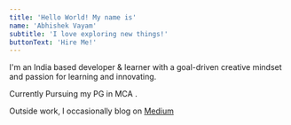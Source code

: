 ```yaml
---
title: 'Hello World! My name is'
name: 'Abhishek Vayam'
subtitle: 'I love exploring new things!'
buttonText: 'Hire Me!'
---
```


I'm an India based developer & learner with a goal-driven creative mindset and passion for learning and innovating.

Currently Pursuing my PG in MCA .

Outside work, I occasionally blog on [Medium](https://medium.com/@abhishekvayam9)
